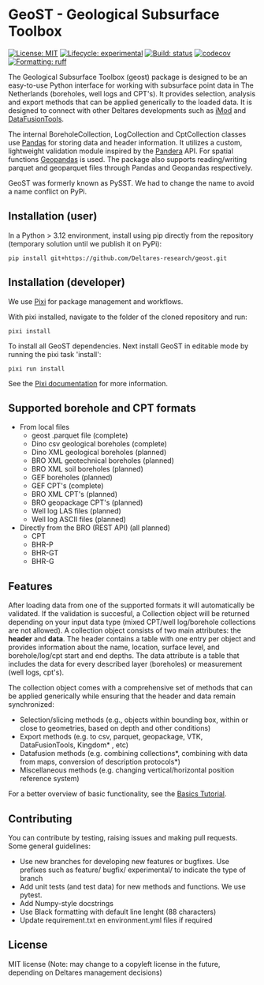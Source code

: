 # GeoST - Geological Subsurface Toolbox
[![License: MIT](https://img.shields.io/pypi/l/imod)](https://choosealicense.com/licenses/mit)
[![Lifecycle: experimental](https://lifecycle.r-lib.org/articles/figures/lifecycle-experimental.svg)](https://lifecycle.r-lib.org/articles/stages.html)
[![Build: status](https://img.shields.io/github/actions/workflow/status/deltares-research/geost/ci.yml)](https://github.com/Deltares-research/geost/actions)
[![codecov](https://codecov.io/gh/Deltares-research/geost/graph/badge.svg?token=HCNGLWTQ2H)](https://codecov.io/gh/Deltares-research/geost)
[![Formatting: ruff](https://camo.githubusercontent.com/18c26428c337f9d641fa09b629a3a03b514e8ac84b57974a0ed7d1b38e14e060/68747470733a2f2f696d672e736869656c64732e696f2f656e64706f696e743f75726c3d68747470733a2f2f7261772e67697468756275736572636f6e74656e742e636f6d2f61737472616c2d73682f727566662f6d61696e2f6173736574732f62616467652f76322e6a736f6e)](https://github.com/charliermarsh/ruff)

The Geological Subsurface Toolbox (geost) package is designed to be an easy-to-use Python interface for working with subsurface point data in The Netherlands (boreholes, well logs and CPT's). It provides selection, analysis and export methods that can be applied generically to the loaded data. It is designed to connect with other Deltares developments such as [iMod](https://gitlab.com/deltares/imod) and [DataFusionTools](https://bitbucket.org/DeltaresGEO/datafusiontools/src/master/).

The internal BoreholeCollection, LogCollection and CptCollection classes use [Pandas](https://pandas.pydata.org/) for storing data and header information. It utilizes a custom, lightweight validation module inspired by the [Pandera](https://pandera.readthedocs.io/en/stable/) API. For spatial functions [Geopandas](https://geopandas.org/en/stable/) is used. The package also supports reading/writing parquet and geoparquet files through Pandas and Geopandas respectively. 

GeoST was formerly known as PySST. We had to change the name to avoid a name conflict on PyPi.

## Installation (user)
In a Python > 3.12 environment, install using pip directly from the repository (temporary solution until we publish it on PyPi):

    pip install git+https://github.com/Deltares-research/geost.git

## Installation (developer)
We use [Pixi](https://github.com/prefix-dev/pixi) for package management and workflows.

With pixi installed, navigate to the folder of the cloned repository and run:

    pixi install

To install all GeoST dependencies. Next install GeoST in editable mode by running the 
pixi task 'install':

    pixi run install

See the [Pixi documentation](https://pixi.sh/latest/) for more information.

## Supported borehole and CPT formats
- From local files
    - geost .parquet file (complete)
    - Dino csv geological boreholes (complete)
    - Dino XML geological boreholes (planned)
    - BRO XML geotechnical boreholes (planned)
    - BRO XML soil boreholes (planned)
    - GEF boreholes (planned)
    - GEF CPT's (complete)
    - BRO XML CPT's (planned)
    - BRO geopackage CPT's (planned)
    - Well log LAS files (planned)
    - Well log ASCII files (planned)
- Directly from the BRO (REST API) (all planned)
    - CPT
    - BHR-P
    - BHR-GT
    - BHR-G

## Features
After loading data from one of the supported formats it will automatically be validated. If the validation is succesful, a Collection object will be returned depending on your input data type (mixed CPT/well log/borehole collections are not allowed). A collection object consists of two main attributes: the **header** and **data**. The header contains a table with one entry per object and provides information about the name, location, surface level, and borehole/log/cpt start and end depths. The data attribute is a table that includes the data for every described layer (boreholes) or measurement (well logs, cpt's).

The collection object comes with a comprehensive set of methods that can be applied generically while ensuring that the header and data remain synchronized:

- Selection/slicing methods (e.g., objects within bounding box, within or close to geometries, based on depth and other conditions)   
- Export methods (e.g. to csv, parquet, geopackage, VTK, DataFusionTools, Kingdom* , etc)
- Datafusion methods (e.g. combining collections*, combining with data from maps, conversion of description protocols*)
- Miscellaneous methods (e.g. changing vertical/horizontal position reference system)

For a better overview of basic functionality, see the [Basics Tutorial](https://gitlab.com/deltares/tgg-projects/subsurface-toolbox/pysst/-/blob/main/tutorials/basics.ipynb?ref_type=heads).

## Contributing

You can contribute by testing, raising issues and making pull requests. Some general guidelines:

- Use new branches for developing new features or bugfixes. Use prefixes such as feature/ bugfix/ experimental/ to indicate the type of branch
- Add unit tests (and test data) for new methods and functions. We use pytest.
- Add Numpy-style docstrings
- Use Black formatting with default line lenght (88 characters)
- Update requirement.txt en environment.yml files if required

## License
MIT license (Note: may change to a copyleft license in the future, depending on Deltares management decisions)

